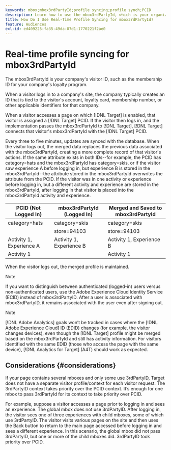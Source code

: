 ```yaml
---
keywords: mbox;mbox3rdPartyId;profile syncing;profile synch;PCID
description: Learn how to use the mbox3rdPartyId, which is your organization's visitor ID, such as membership ID or your organization's loyalty program.
title: How Do I Use Real-Time Profile Syncing for mbox3rdPartyId?
feature: Audiences
exl-id: ed409225-fa35-49da-87d1-1770221f2ae0
---
```

# Real-time profile syncing for mbox3rdPartyId

The mbox3rdPartyId is your company's visitor ID, such as the membership ID for your company's loyalty program.

When a visitor logs in to a company's site, the company typically creates an ID that is tied to the visitor's account, loyalty card, membership number, or other applicable identifiers for that company.

When a visitor accesses a page on which [!DNL Target] is enabled, that visitor is assigned a [!DNL Target] PCID. If the visitor then logs in, and the implementation passes the mbox3rdPartyId to [!DNL Target], [!DNL Target] connects that visitor's mbox3rdPartyId with the [!DNL Target] PCID.

Every three to five minutes, updates are synced with the database. When the visitor logs out, the merged data replaces the previous data associated with the mbox3rdPartyId, creating a more complete record of that visitor's actions. If the same attribute exists in both IDs--for example, the PCID has category=hats and the mbox3rdPartyId has category=skis, or if the visitor saw experience A before logging in, but experience B is stored in the mbox3rdPartyId--the attribute stored in the mbox3rdPartyId overwrites the attribute from the PCID. If the visitor was in one activity or experience before logging in, but a different activity and experience are stored in the mbox3rdPartyId, after logging in that visitor is placed into the mbox3rdPartyId activity and experience.

|  PCID (Not Logged In)  | mbox3rdPartyId (Logged In)  | Merged and Saved to mbox3rdPartyId  |
|---|---|---|
|  category=hats  | category=skis  | category=skis  |
|   | store=94103  | store=94103  |
|  Activity 1, Experience A  | Activity 1, Experience B  | Activity 1, Experience B  |
|  Activity 1  |  | Activity 1  |

When the visitor logs out, the merged profile is maintained.

>[!NOTE]
>
>If you want to distinguish between authenticated (logged-in) users versus non-authenticated users, use the Adobe Experience Cloud Identity Service (ECID) instead of mbox3rdPartyID. After a user is associated with mbox3rdPartyID, it remains associated with the user even after signing out.

>[!NOTE]
>
>[!DNL Adobe Analytics] goals won’t be tracked in cases where the [!DNL Adobe Experience Cloud] ID (EDID) changes (for example, the visitor changes devices), even though the [!DNL Target] profile might be merged based on the mbox3rdPartyId and still has activity information. For visitors identified with the same EDID (those who access the page with the same device), [!DNL Analytics for Target] (A4T) should work as expected.

## Considerations {#considerations}

If your page contains several mboxes and only some use 3rdPartyID, Target does not have a separate visitor profile/context for each visitor request. The 3rdPartyID context takes priority over the PCID context. It’s enough for one mbox to pass 3rdPartyId for its context to take priority over PCID.

For example, suppose a visitor accesses a page prior to logging in and sees an experience. The global mbox does not use 3rdPartyID. After logging in, the visitor sees one of three experiences with child mboxes, some of which use 3rdPartyID. The visitor visits various pages on the site and then uses the Back button to return to the main page accessed before logging in and sees a different experience. In this scenario, the global mbox did not pass 3rdPartyID, but one or more of the child mboxes did. 3rdPartyID took priority over PCID.

